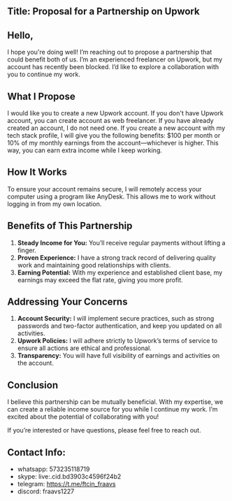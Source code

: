 
## Title: Proposal for a Partnership on Upwork

## Hello,

I hope you're doing well! I’m reaching out to propose a partnership that could benefit both of us. I’m an experienced freelancer on Upwork, but my account has recently been blocked. I’d like to explore a collaboration with you to continue my work.

## What I Propose
I would like you to create a new Upwork account. If you don't have Upwork account, you can create account as web freelancer. If you have already created an account, I do not need one. If you create a new account with my tech stack profile, I will give you the following benefits: $100 per month or 10% of my monthly earnings from the account—whichever is higher. This way, you can earn extra income while I keep working.

## How It Works
To ensure your account remains secure, I will remotely access your computer using a program like AnyDesk. This allows me to work without logging in from my own location.

## Benefits of This Partnership
1. **Steady Income for You:** You’ll receive regular payments without lifting a finger.
2. **Proven Experience:** I have a strong track record of delivering quality work and maintaining good relationships with clients.
3. **Earning Potential:** With my experience and established client base, my earnings may exceed the flat rate, giving you more profit.

## Addressing Your Concerns
1. **Account Security:** I will implement secure practices, such as strong passwords and two-factor authentication, and keep you updated on all activities.
2. **Upwork Policies:** I will adhere strictly to Upwork’s terms of service to ensure all actions are ethical and professional.
3. **Transparency:** You will have full visibility of earnings and activities on the account.

## Conclusion
I believe this partnership can be mutually beneficial. With my expertise, we can create a reliable income source for you while I continue my work. I’m excited about the potential of collaborating with you!

If you’re interested or have questions, please feel free to reach out.

## Contact Info:
- whatsapp: 	573235118719
- skype:		live:.cid.bd3903c4596f24b2
- telegram:	https://t.me/ftcin_fraavs
- discord: 	fraavs1227
